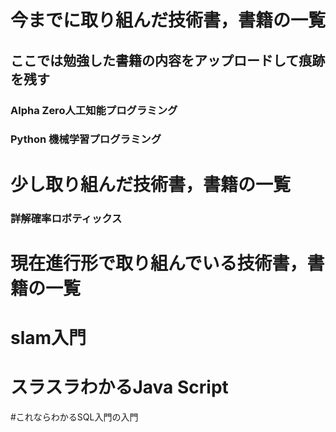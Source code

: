 # 今までに取り組んだ技術書，書籍の一覧         

## ここでは勉強した書籍の内容をアップロードして痕跡を残す
    
### Alpha Zero人工知能プログラミング

### Python 機械学習プログラミング

# 少し取り組んだ技術書，書籍の一覧
### 詳解確率ロボティックス
# 現在進行形で取り組んでいる技術書，書籍の一覧

# slam入門

# スラスラわかるJava Script

#これならわかるSQL入門の入門


